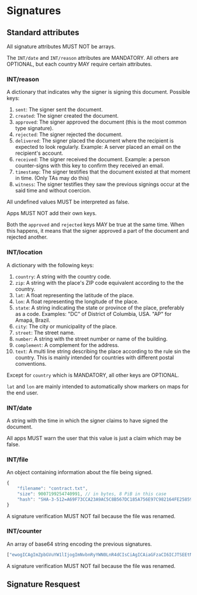 # Signatures

## Standard attributes

All signature attributes MUST NOT be arrays.

The `INT/date` and `INT/reason` attributes are MANDATORY. All others are OPTIONAL, but each country MAY require certain attributes.

### INT/reason

A dictionary that indicates why the signer is signing this document. Possible keys:

1. `sent`: The signer sent the document.
2. `created`: The signer created the document.
3. `approved`: The signer approved the document (this is the most common type signature).
4. `rejected`: The signer rejected the document.
5. `delivered`: The signer placed the document where the recipient is expected to look regularly. Example: A server placed an email on the recipient's account.
6. `received`: The signer received the document. Example: a person counter-signs with this key to confirm they received an email.
7. `timestamp`: The signer testifies that the document existed at that moment in time. (Only TAs may do this)
8. `witness`: The signer testifies they saw the previous signings occur at the said time and without coercion.

All undefined values MUST be interpreted as false.

Apps MUST NOT add their own keys. 

Both the `approved` and `rejected` keys MAY be true at the same time. When this happens, it means that the signer approved a part of the document and rejected another. 

### INT/location

A dictionary with the following keys:

1. `country`: A string with the country code.
2. `zip`: A string with the place's ZIP code equivalent according to the the country.
3. `lat`: A float representing the latitude of the place.
4. `lon`: A float representing the longitude of the place.
5. `state`: A string indicating the state or province of the place, preferably as a code. Examples: "DC" of District of Columbia, USA. "AP" for Amapá, Brazil.
6. `city`: The city or municipality of the place.
7. `street`: The street name.
8. `number`: A string with the street number or name of the building.
9. `complement`: A complement for the address.
10. `text`: A multi line string describing the place according to the rule sin the country. This is mainly intended for countries with different postal conventions.

Except for `country` which is MANDATORY, all other keys are OPTIONAL.

`lat` and `lon` are mainly intended to automatically show markers on maps for the end user.

### INT/date

A string with the time in which the signer claims to have signed the document.

All apps MUST warn the user that this value is just a claim which may be false.

### INT/file

An object containing information about the file being signed.

```js
{
    "filename": "contract.txt",
    "size": 9007199254740991, // in bytes, 8 PiB in this case
    "hash": "SHA-3-512=A69F73CCA23A9AC5C8B567DC185A756E97C982164FE25859E0D1DCC1475C80A615B2123AF1F5F94C11E3E9402C3AC558F500199D95B6D3E301758586281DCD26"
}
```

A signature verification MUST NOT fail because the file was renamed.

### INT/counter

An array of base64 string encoding the previous signatures.

```js
["ewogICAgImZpbGVuYW1lIjogImNvbnRyYWN0LnR4dCIsCiAgICAiaGFzaCI6ICJTSEEtMy01MTI9QTY5RjczQ0NBMjNBOUFDNUM4QjU2N0RDMTg1QTc1NkU5N0M5ODIxNjRGRTI1ODU5RTBEMURDQzE0NzVDODBBNjE1QjIxMjNBRjFGNUY5NEMxMUUzRTk0MDJDM0FDNTU4RjUwMDE5OUQ5NUI2RDNFMzAxNzU4NTg2MjgxRENEMjYiCn0K"]
```

A signature verification MUST NOT fail because the file was renamed.

## Signature Resquest

